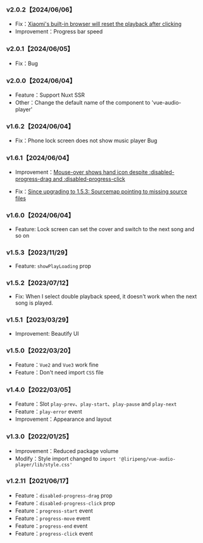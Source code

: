 ### v2.0.2【2024/06/06】

- Fix：<a href="https://github.com/1014156094/vue-audio-player/issues/56">Xiaomi's built-in browser will reset the playback after clicking</a>
- Improvement：Progress bar speed

### v2.0.1【2024/06/05】

- Fix：Bug

### v2.0.0【2024/06/04】

- Feature：Support Nuxt SSR
- Other：Change the default name of the component to 'vue-audio-player'

### v1.6.2【2024/06/04】

- Fix：Phone lock screen does not show music player Bug

### v1.6.1【2024/06/04】

- Improvement：<a href="https://github.com/1014156094/vue-audio-player/issues/67" target="_blank">Mouse-over shows hand icon despite :disabled-progress-drag and :disabled-progress-click</a>

- Fix：<a href="https://github.com/1014156094/vue-audio-player/issues/63" target="_blank">Since upgrading to 1.5.3: Sourcemap pointing to missing source files</a>

### v1.6.0【2024/06/04】

- Feature: Lock screen can set the cover and switch to the next song and so on

### v1.5.3【2023/11/29】

- Feature: `showPlayLoading` prop

### v1.5.2【2023/07/12】

- Fix: When I select double playback speed, it doesn't work when the next song is played.

### v1.5.1【2023/03/29】

- Improvement: Beautify UI

### v1.5.0【2022/03/20】

- Feature：`Vue2` and `Vue3` work fine
- Feature：Don't need import `CSS` file

### v1.4.0【2022/03/05】

- Feature：Slot `play-prev`、`play-start`、`play-pause` and `play-next`
- Feature：`play-error` event
- Improvement：Appearance and layout

### v1.3.0【2022/01/25】

- Improvement：Reduced package volume
- Modify：Style import changed to `import '@liripeng/vue-audio-player/lib/style.css'`

### v1.2.11【2021/06/17】

- Feature：`disabled-progress-drag` prop
- Feature：`disabled-progress-click` prop
- Feature：`progress-start` event
- Feature：`progress-move` event
- Feature：`progress-end` event
- Feature：`progress-click` event
